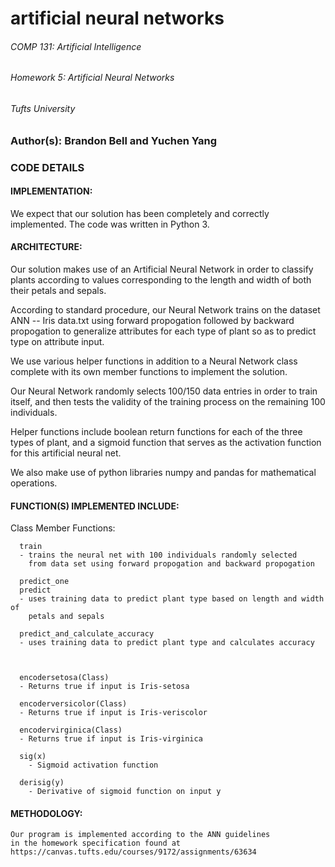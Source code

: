 # artificial neural networks
###### COMP 131: Artificial Intelligence
###### Homework 5: Artificial Neural Networks
###### Tufts University

### Author(s): Brandon Bell and Yuchen Yang


### CODE DETAILS

  #### IMPLEMENTATION:
  We expect that our solution has been completely and correctly implemented. The code was written in Python 3.

  #### ARCHITECTURE:

  Our solution makes use of an Artificial Neural Network in order to classify plants according to values corresponding to the length and width of both their petals and sepals.

  According to standard procedure, our Neural Network trains on the dataset ANN -- Iris data.txt using forward propogation followed by backward propogation to generalize attributes for each type of plant so as to predict type on attribute input.

  We use various helper functions in addition to a Neural Network class complete
  with its own member functions to implement the solution.

  Our Neural Network randomly selects 100/150 data entries in order to train itself, and then tests the validity of the training process on the remaining
  100 individuals.

  Helper functions include boolean return functions for each of the three types of plant, and a sigmoid function that serves as the activation function for this artificial neural net.

  We also make use of python libraries numpy and pandas for mathematical operations.

  #### FUNCTION(S) IMPLEMENTED INCLUDE:

  Class Member Functions:

      train
      - trains the neural net with 100 individuals randomly selected
        from data set using forward propogation and backward propogation

      predict_one
      predict
      - uses training data to predict plant type based on length and width of
        petals and sepals

      predict_and_calculate_accuracy
      - uses training data to predict plant type and calculates accuracy



      encodersetosa(Class)
      - Returns true if input is Iris-setosa

      encoderversicolor(Class)
      - Returns true if input is Iris-veriscolor

      encodervirginica(Class)
      - Returns true if input is Iris-virginica

      sig(x)
        - Sigmoid activation function

      derisig(y)
        - Derivative of sigmoid function on input y

  #### METHODOLOGY:
    Our program is implemented according to the ANN guidelines
    in the homework specification found at https://canvas.tufts.edu/courses/9172/assignments/63634
